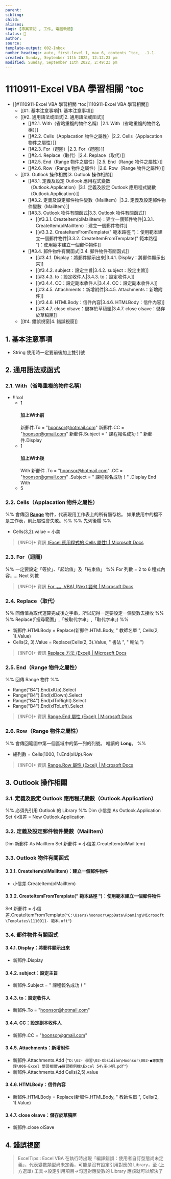 ```yaml
---
parent: 
sibling: 
child: 
aliases: 
tags: [專案筆記 , 工作, 電腦軟體]
status: 🌱
author: 
source: 
template-output: 002-Inbox
number headings: auto, first-level 1, max 6, contents ^toc, _.1.1.
created: Sunday, September 11th 2022, 12:12:23 pm
modified: Sunday, September 11th 2022, 2:49:23 pm
---
```

# 1110911-Excel VBA 學習相關 ^toc

- [[#1110911-Excel VBA 學習相關 ^toc|1110911-Excel VBA 學習相關]]
	- [[#1. 基本注意事項|1. 基本注意事項]]
	- [[#2. 通用語法或函式|2. 通用語法或函式]]
		- [[#2.1. With（省略重複的物件名稱）|2.1. With（省略重複的物件名稱）]]
		- [[#2.2. Cells（Applacation 物件之屬性）|2.2. Cells（Applacation 物件之屬性）]]
		- [[#2.3. For（迴圈）|2.3. For（迴圈）]]
		- [[#2.4. Replace（取代）|2.4. Replace（取代）]]
		- [[#2.5. End（Range 物件之屬性）|2.5. End（Range 物件之屬性）]]
		- [[#2.6. Row（Range 物件之屬性）|2.6. Row（Range 物件之屬性）]]
	- [[#3. Outlook 操作相關|3. Outlook 操作相關]]
		- [[#3.1. 定義及設定 Outlook 應用程式變數（Outlook.Application）|3.1. 定義及設定 Outlook 應用程式變數（Outlook.Application）]]
		- [[#3.2. 定義及設定郵件物件變數（MailItem）|3.2. 定義及設定郵件物件變數（MailItem）]]
		- [[#3.3. Outlook 物件有關函式|3.3. Outlook 物件有關函式]]
			- [[#3.3.1. CreateItem(olMailItem)：建立一個郵件物件|3.3.1. CreateItem(olMailItem)：建立一個郵件物件]]
			- [[#3.3.2. CreateItemFromTemplate(" 範本路徑 ")：使用範本建立一個郵件物件|3.3.2. CreateItemFromTemplate(" 範本路徑 ")：使用範本建立一個郵件物件]]
		- [[#3.4. 郵件物件有關函式|3.4. 郵件物件有關函式]]
			- [[#3.4.1. Display：將郵件顯示出來|3.4.1. Display：將郵件顯示出來]]
			- [[#3.4.2. subject：設定主旨|3.4.2. subject：設定主旨]]
			- [[#3.4.3. to：設定收件人|3.4.3. to：設定收件人]]
			- [[#3.4.4. CC：設定副本收件人|3.4.4. CC：設定副本收件人]]
			- [[#3.4.5. Attachments：新增附件|3.4.5. Attachments：新增附件]]
			- [[#3.4.6. HTMLBody：信件內容|3.4.6. HTMLBody：信件內容]]
			- [[#3.4.7. close olsave：儲存於草稿匣|3.4.7. close olsave：儲存於草稿匣]]
	- [[#4. 錯誤視窗|4. 錯誤視窗]]

## 1. 基本注意事項
- String 使用時一定要前後加上雙引號

## 2. 通用語法或函式
### 2.1. With（省略重複的物件名稱）
- !!!col
	- 1
		#### 加上With前
		新郵件.To = "hoonsor@hotmail.com"
		新郵件.CC = "hoonsor@gmail.com"
		新郵件.Subject = " 課程報名成功！"
		新郵件.Display
	- 1
		#### 加上With後
		With 新郵件
			.To = "hoonsor@hotmail.com"
			.CC = "hoonsor@gmail.com"
			.Subject = " 課程報名成功！"
			.Display
		End With
	- 5
### 2.2. Cells（Applacation 物件之屬性）
%% 會傳回 **[Range](https://docs.microsoft.com/zh-tw/office/vba/api/excel.range(object))** 物件，代表現用工作表上的所有儲存格。 如果使用中的檔不是工作表，則此屬性會失敗。%%
%% 先列後欄 %%
- Cells(3,2).value = 小美

> [!INFO]+ 資訊
> [(Excel 應用程式的 Cells 屬性) | Microsoft Docs](https://docs.microsoft.com/zh-tw/office/vba/api/excel.application.cells)

### 2.3. For（迴圈）
%% 一定要設定「等於」、「起始值」及「結束值」 %%
For 列數 = 2 to 6
	程式內容……
Next 列數

> [!INFO]+ 資訊
> [For .。。VBA) (Next 語句 | Microsoft Docs](https://docs.microsoft.com/zh-tw/office/vba/language/reference/user-interface-help/fornext-statement)

### 2.4. Replace（取代）
%% 回傳值為取代運算完成後之字串，所以記得一定要設定一個變數去接收 %%
%% Replace(「搜尋範圍」,「被取代字串」,「取代字串」) %%
- 新郵件.HTMLBody = Replace(新郵件.HTMLBody, " 教師名單 ", Cells(2, 1).Value)
- Cells(2, 3).Value = Replace(Cells(2, 3).Value, " 書法 ", " 輸法 ")

> [!INFO]+ 資訊
> [Replace 方法 (Excel) | Microsoft Docs](https://docs.microsoft.com/zh-tw/office/vba/api/excel.range.replace)

### 2.5. End（Range 物件之屬性）
%% 回傳 Range 物件 %%
- Range("B4").End(xlUp).Select
- Range("B4").End(xlDown).Select
- Range("B4").End(xlToRight).Select
- Range("B4").End(xlToLeft).Select

> [!INFO]+ 資訊
> [Range.End 屬性 (Excel) | Microsoft Docs](https://docs.microsoft.com/zh-tw/office/vba/api/excel.range.end)

### 2.6. Row（Range 物件之屬性）
%% 會傳回範圍中第一個區域中的第一列的列號。 唯讀的 **Long**。 %%
- 總列數 = Cells(1000, 1).End(xlUp).Row

> [!INFO]+ 資訊
> [Range.Row 屬性 (Excel) | Microsoft Docs](https://docs.microsoft.com/zh-tw/office/vba/api/excel.range.row)


## 3. Outlook 操作相關
### 3.1. 定義及設定 Outlook 應用程式變數（Outlook.Application）
%% 必須先引用 Outlook 的 Library %%
Dim 小信差 As Outlook.Application
Set 小信差 = New Outlook.Application

### 3.2. 定義及設定郵件物件變數（MailItem）
Dim 新郵件 As MailItem
Set 新郵件 = 小信差.CreateItem(olMailItem)

### 3.3. Outlook 物件有關函式
#### 3.3.1. CreateItem(olMailItem)：建立一個郵件物件
- 小信差.CreateItem(olMailItem)

#### 3.3.2. CreateItemFromTemplate(" 範本路徑 ")：使用範本建立一個郵件物件
Set 新郵件 = 小信差.CreateItemFromTemplate(``"C:\Users\hoonsor\AppData\Roaming\Microsoft\Templates\1110911- 範本.oft"``)

### 3.4. 郵件物件有關函式
#### 3.4.1. Display：將郵件顯示出來
- 新郵件.Display 
#### 3.4.2. subject：設定主旨
- 新郵件.Subject = " 課程報名成功！"
#### 3.4.3. to：設定收件人
- 新郵件.To = "hoonsor@hotmail.com"
#### 3.4.4. CC：設定副本收件人
- 新郵件.CC = "hoonsor@gmail.com"
#### 3.4.5. Attachments：新增附件
- 新郵件.Attachments.Add (``"D:\02- 學習\03-Obsidian\Hoonsor\003-●專案管理\006-Excel 學習相關\●練習範例檔\Excel 54\王小明.pdf"``)
- 新郵件.Attachments.Add Cells(2,5).value
#### 3.4.6. HTMLBody：信件內容
- 新郵件.HTMLBody = Replace(新郵件.HTMLBody, " 教師名單 ", Cells(2, 1).Value)

#### 3.4.7. close olsave：儲存於草稿匣
- 新郵件.close olSave


## 4. 錯誤視窗

> ExcelTips:: Excel VBA 在執行時出現「編譯錯誤：使用者自訂型態尚未定義」，代表變數類型尚未定義，可能是沒有設定引用對應的 Library，至 (上方選單) 工具→設定引用項目→勾選對應變數的 Library 應該就可以解決了
